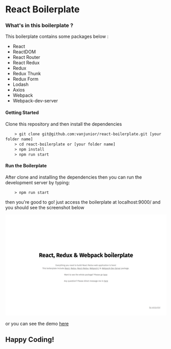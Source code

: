 # React Boilerplate

### What's in this boilerplate ? ###

This boilerplate contains some packages below :
- React
- ReactDOM
- React Router
- React Redux
- Redux
- Redux Thunk
- Redux Form
- Lodash
- Axios
- Webpack
- Webpack-dev-server


#### Getting Started ###

Clone this repository and  then install the dependencies
```
    > git clone git@github.com:vanjunior/react-boilerplate.git [your folder name]
    > cd react-boilerplate or [your folder name]
    > npm install
    > npm run start
```


#### Run the Boilerplate ###

After clone and installing the dependencies then you can run the development server by typing:
```
    > npm run start
```
then you're good to go! just access the boilerplate at localhost:9000/ and you should see the screenshot below

![Screenshot](/public/img/screenshot.png?raw=true "Screenshot")

or you can see the demo [here](http://demo.roomsquad.com/react-boilerplate)

## Happy Coding! ##
